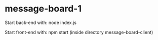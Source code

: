 # message-board-1

Start back-end with: node index.js

Start front-end with: npm start (inside directory message-board-client)
